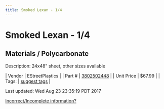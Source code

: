 ```yaml
---
title: Smoked Lexan - 1/4
---
```


# Smoked Lexan - 1/4
## Materials / Polycarbonate
Description: 	24x48" sheet, other sizes available 

| Vendor | EStreetPlastics | 
| Part # | [3802502448](http://www.estreetplastics.com/Polycarbonate_Lexan_Sheets_s/243.htm) | 
| Unit Price | $67.99 | 
| Tags: | [suggest tags](https://docs.google.com/forms/d/e/1FAIpQLSeWyY8v3RgOty-MyWmh9U0iivNYN_molChYyS-0U-o-kOAv_g/viewform) | 

Last updated: Wed Aug 23 23:35:19 PDT 2017

 [Incorrect/Incomplete information?](https://docs.google.com/forms/d/e/1FAIpQLSeWyY8v3RgOty-MyWmh9U0iivNYN_molChYyS-0U-o-kOAv_g/viewform)